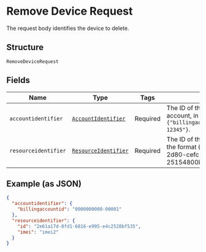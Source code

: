 
# Remove Device Request

The request body identifies the device to delete.

## Structure

`RemoveDeviceRequest`

## Fields

| Name | Type | Tags | Description | Getter | Setter |
|  --- | --- | --- | --- | --- | --- |
| `accountidentifier` | [`AccountIdentifier`](../../doc/models/account-identifier.md) | Required | The ID of the authenticating billing account, in the format `{"billingaccountid":"1234567890-12345"}`. | getAccountidentifier(): AccountIdentifier | setAccountidentifier(AccountIdentifier accountidentifier): void |
| `resourceidentifier` | [`ResourceIdentifier`](../../doc/models/resource-identifier.md) | Required | The ID of the target to delete, in the format {"id": "dd1682d3-2d80-cefc-f3ee-25154800beff"}. | getResourceidentifier(): ResourceIdentifier | setResourceidentifier(ResourceIdentifier resourceidentifier): void |

## Example (as JSON)

```json
{
  "accountidentifier": {
    "billingaccountid": "0000000000-00001"
  },
  "resourceidentifier": {
    "id": "2e61a17d-8fd1-6816-e995-e4c2528bf535",
    "imei": "imei2"
  }
}
```

